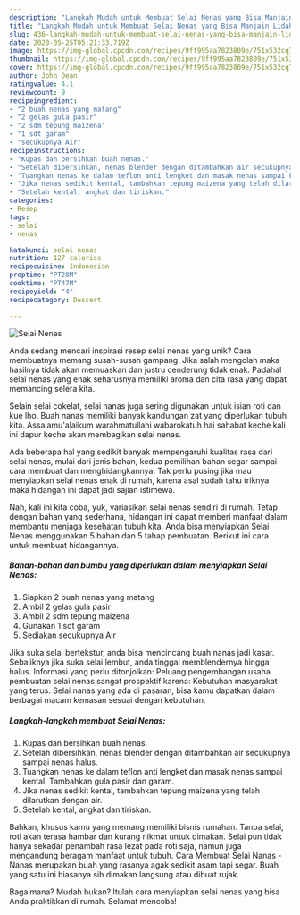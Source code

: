 ```yaml
---
description: "Langkah Mudah untuk Membuat Selai Nenas yang Bisa Manjain Lidah"
title: "Langkah Mudah untuk Membuat Selai Nenas yang Bisa Manjain Lidah"
slug: 436-langkah-mudah-untuk-membuat-selai-nenas-yang-bisa-manjain-lidah
date: 2020-05-25T05:21:33.719Z
image: https://img-global.cpcdn.com/recipes/9ff995aa7823809e/751x532cq70/selai-nenas-foto-resep-utama.jpg
thumbnail: https://img-global.cpcdn.com/recipes/9ff995aa7823809e/751x532cq70/selai-nenas-foto-resep-utama.jpg
cover: https://img-global.cpcdn.com/recipes/9ff995aa7823809e/751x532cq70/selai-nenas-foto-resep-utama.jpg
author: John Dean
ratingvalue: 4.1
reviewcount: 9
recipeingredient:
- "2 buah nenas yang matang"
- "2 gelas gula pasir"
- "2 sdm tepung maizena"
- "1 sdt garam"
- "secukupnya Air"
recipeinstructions:
- "Kupas dan bersihkan buah nenas."
- "Setelah dibersihkan, nenas blender dengan ditambahkan air secukupnya sampai nenas halus."
- "Tuangkan nenas ke dalam teflon anti lengket dan masak nenas sampai kental. Tambahkan gula pasir dan garam."
- "Jika nenas sedikit kental, tambahkan tepung maizena yang telah dilarutkan dengan air."
- "Setelah kental, angkat dan tiriskan."
categories:
- Resep
tags:
- selai
- nenas

katakunci: selai nenas 
nutrition: 127 calories
recipecuisine: Indonesian
preptime: "PT28M"
cooktime: "PT47M"
recipeyield: "4"
recipecategory: Dessert

---
```



![Selai Nenas](https://img-global.cpcdn.com/recipes/9ff995aa7823809e/751x532cq70/selai-nenas-foto-resep-utama.jpg)

Anda sedang mencari inspirasi resep selai nenas yang unik? Cara membuatnya memang susah-susah gampang. Jika salah mengolah maka hasilnya tidak akan memuaskan dan justru cenderung tidak enak. Padahal selai nenas yang enak seharusnya memiliki aroma dan cita rasa yang dapat memancing selera kita.

Selain selai cokelat, selai nanas juga sering digunakan untuk isian roti dan kue lho. Buah nanas memiliki banyak kandungan zat yang diperlukan tubuh kita. Assalamu&#39;alaikum warahmatullahi wabarokatuh hai sahabat keche kali ini dapur keche akan membagikan selai nenas.

Ada beberapa hal yang sedikit banyak mempengaruhi kualitas rasa dari selai nenas, mulai dari jenis bahan, kedua pemilihan bahan segar sampai cara membuat dan menghidangkannya. Tak perlu pusing jika mau menyiapkan selai nenas enak di rumah, karena asal sudah tahu triknya maka hidangan ini dapat jadi sajian istimewa.


Nah, kali ini kita coba, yuk, variasikan selai nenas sendiri di rumah. Tetap dengan bahan yang sederhana, hidangan ini dapat memberi manfaat dalam membantu menjaga kesehatan tubuh kita. Anda bisa menyiapkan Selai Nenas menggunakan 5 bahan dan 5 tahap pembuatan. Berikut ini cara untuk membuat hidangannya.

<!--inarticleads1-->

##### Bahan-bahan dan bumbu yang diperlukan dalam menyiapkan Selai Nenas:

1. Siapkan 2 buah nenas yang matang
1. Ambil 2 gelas gula pasir
1. Ambil 2 sdm tepung maizena
1. Gunakan 1 sdt garam
1. Sediakan secukupnya Air


Jika suka selai bertekstur, anda bisa mencincang buah nanas jadi kasar. Sebaliknya jika suka selai lembut, anda tinggal memblendernya hingga halus. Informasi yang perlu ditonjolkan: Peluang pengembangan usaha pembuatan selai nenas sangat prospektif karena: Kebutuhan masyarakat yang terus. Selai nanas yang ada di pasaran, bisa kamu dapatkan dalam berbagai macam kemasan sesuai dengan kebutuhan. 

<!--inarticleads2-->

##### Langkah-langkah membuat Selai Nenas:

1. Kupas dan bersihkan buah nenas.
1. Setelah dibersihkan, nenas blender dengan ditambahkan air secukupnya sampai nenas halus.
1. Tuangkan nenas ke dalam teflon anti lengket dan masak nenas sampai kental. Tambahkan gula pasir dan garam.
1. Jika nenas sedikit kental, tambahkan tepung maizena yang telah dilarutkan dengan air.
1. Setelah kental, angkat dan tiriskan.


Bahkan, khusus kamu yang memang memiliki bisnis rumahan. Tanpa selai, roti akan terasa hambar dan kurang nikmat untuk dimakan. Selai pun tidak hanya sekadar penambah rasa lezat pada roti saja, namun juga mengandung beragam manfaat untuk tubuh. Cara Membuat Selai Nanas - Nanas merupakan buah yang rasanya agak sedikit asam tapi segar. Buah yang satu ini biasanya sih dimakan langsung atau dibuat rujak. 

Bagaimana? Mudah bukan? Itulah cara menyiapkan selai nenas yang bisa Anda praktikkan di rumah. Selamat mencoba!
